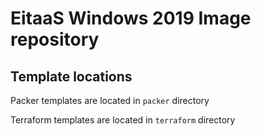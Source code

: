 # EitaaS Windows 2019 Image repository

## Template locations
Packer templates are located in `packer` directory

Terraform templates are located in `terraform` directory
